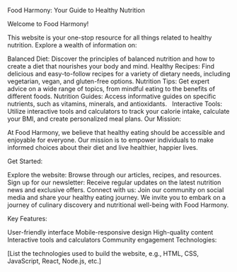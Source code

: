 Food Harmony: Your Guide to Healthy Nutrition

Welcome to Food Harmony!

This website is your one-stop resource for all things related to healthy nutrition. Explore a wealth of information on:

Balanced Diet: Discover the principles of balanced nutrition and how to create a diet that nourishes your body and mind.
Healthy Recipes: Find delicious and easy-to-follow recipes for a variety of dietary needs, including vegetarian, vegan, and gluten-free options.
Nutrition Tips: Get expert advice on a wide range of topics, from mindful eating to the benefits of different foods.
Nutrition Guides: Access informative guides on specific nutrients, such as vitamins, minerals, and antioxidants.   
Interactive Tools: Utilize interactive tools and calculators to track your calorie intake, calculate your BMI, and create personalized meal plans.
Our Mission:

At Food Harmony, we believe that healthy eating should be accessible and enjoyable for everyone. Our mission is to empower individuals to make informed choices about their diet and live healthier, happier lives.

Get Started:

Explore the website: Browse through our articles, recipes, and resources.
Sign up for our newsletter: Receive regular updates on the latest nutrition news and exclusive offers.
Connect with us: Join our community on social media and share your healthy eating journey.
We invite you to embark on a journey of culinary discovery and nutritional well-being with Food Harmony.

Key Features:

User-friendly interface
Mobile-responsive design
High-quality content
Interactive tools and calculators
Community engagement
Technologies:

[List the technologies used to build the website, e.g., HTML, CSS, JavaScript, React, Node.js, etc.]
